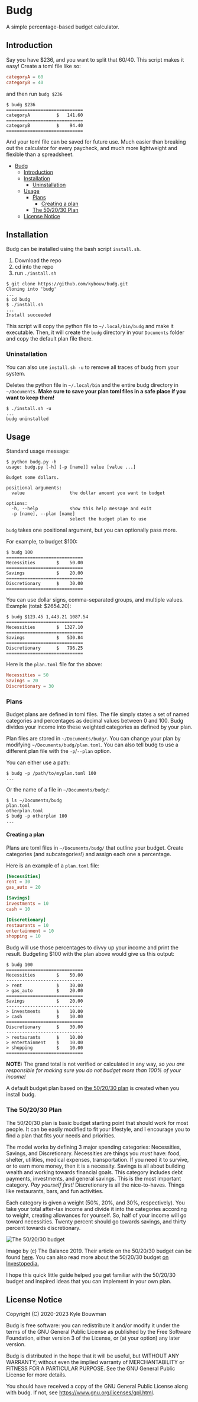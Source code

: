 # Budg

A simple percentage-based budget calculator.

## Introduction

Say you have $236, and you want to split that 60/40. This script makes it easy!
Create a toml file like so:

```toml
categoryA = 60
categoryB = 40
```

and then run `budg $236`

```text
$ budg $236
=============================
categoryA          $   141.60
=============================
categoryB          $    94.40
=============================
```

And your toml file can be saved for future use. Much easier than breaking out
the calculator for every paycheck, and much more lightweight and flexible than
a spreadsheet.

- [Budg](#budg)
  - [Introduction](#introduction)
  - [Installation](#installation)
    - [Uninstallation](#uninstallation)
  - [Usage](#usage)
    - [Plans](#plans)
      - [Creating a plan](#creating-a-plan)
    - [The 50/20/30 Plan](#the-502030-plan)
  - [License Notice](#license-notice)

## Installation

Budg can be installed using the bash script `install.sh`.

1. Download the repo
2. cd into the repo
3. run `./install.sh`

```text
$ git clone https://github.com/kybouw/budg.git
Cloning into 'budg'
...
$ cd budg
$ ./install.sh
...
Install succeeded
```

This script will copy the python file to `~/.local/bin/budg` and make it
executable.
Then, it will create the `budg` directory in your `Documents` folder and copy
the default plan file there.

### Uninstallation

You can also use `install.sh -u` to remove all traces of budg from your system.

Deletes the python file in `~/.local/bin` and the entire budg directory in
`~/Documents`.
**Make sure to save your plan toml files in a safe place if you want to keep
them!**

```text
$ ./install.sh -u
...
budg uninstalled
```

## Usage

Standard usage message:

```text
$ python budg.py -h
usage: budg.py [-h] [-p [name]] value [value ...]

Budget some dollars.

positional arguments:
  value                 the dollar amount you want to budget

options:
  -h, --help            show this help message and exit
  -p [name], --plan [name]
                        select the budget plan to use
```

`budg` takes one positional argument, but you can optionally pass more.

For example, to budget $100:

```text
$ budg 100
=============================
Necessities        $    50.00
=============================
Savings            $    20.00
=============================
Discretionary      $    30.00
=============================
```

You can use dollar signs, comma-separated groups, and multiple values.
Example (total: $2654.20):

```text
$ budg $123.45 1,443.21 1087.54
=============================
Necessities        $  1327.10
=============================
Savings            $   530.84
=============================
Discretionary      $   796.25
=============================
```

Here is the `plan.toml` file for the above:

```toml
Necessities = 50
Savings = 20
Discretionary = 30
```

### Plans

Budget plans are defined in toml files.
The file simply states a set of named categories and percentages as decimal
values between 0 and 100.
Budg divides your income into these weighted categories as defined by your plan.

Plan files are stored in `~/Documents/budg/`.
You can change your plan by modifying `~/Documents/budg/plan.toml`.
You can also tell budg to use a different plan file with the `-p`/`--plan`
option.

You can either use a path:

```text
$ budg -p /path/to/myplan.toml 100
...
```

Or the name of a file in `~/Documents/budg/`:

```text
$ ls ~/Documents/budg
plan.toml
otherplan.toml
$ budg -p otherplan 100
...
```

#### Creating a plan

Plans are toml files in `~/Documents/budg/` that outline your budget. Create
categories (and subcategories!) and assign each one a percentage.

Here is an example of a `plan.toml` file:

```toml
[Necessities]
rent = 30
gas_auto = 20

[Savings]
investments = 10
cash = 10

[Discretionary]
restaurants = 10
entertainment = 10
shopping = 10
```

Budg will use those percentages to divvy up your income and print the result.
Budgeting $100 with the plan above would give us this output:

```text
$ budg 100
=============================
Necessities        $    50.00
-----------------------------
> rent             $    30.00
> gas_auto         $    20.00
=============================
Savings            $    20.00
-----------------------------
> investments      $    10.00
> cash             $    10.00
=============================
Discretionary      $    30.00
-----------------------------
> restaurants      $    10.00
> entertainment    $    10.00
> shopping         $    10.00
=============================
```

**NOTE:**
The grand total is not verified or calculated in any way, _so you are
responsible for making sure you do not budget more than 100% of your income!_

A default budget plan based on [the 50/20/30 plan](#the-502030-plan) is created
when you install budg.

### The 50/20/30 Plan

The 50/20/30 plan is basic budget starting point that should work for most
people. It can be easily modified to fit your lifestyle, and I encourage you to
find a plan that fits your needs and priorities.

The model works by defining 3 major spending categories: Necessities, Savings,
and Discretionary.
Necessities are things you _must_ have: food, shelter, utilities, medical
expenses, transportation. If you need it to survive, or to earn more money,
then it is a necessity.
Savings is all about building wealth and working towards financial goals. This
category includes debt payments, investments, and general savings. This is the
most important category. _Pay yourself first!_
Discretionary is all the nice-to-haves. Things like restaurants, bars, and fun
activities.

Each category is given a weight (50%, 20%, and 30%, respectively).
You take your total after-tax income and divide it into the categories
according to weight, creating allowances for yourself. So, half of your income
will go toward necessities. Twenty percent should go towards savings, and
thirty percent towards discretionary.

![The 50/20/30 budget](https://www.thebalance.com/thmb/T7aTgYvTRfglPtW9C2TZFJSeSZQ=/950x0/filters:format(webp)/the-50-30-20-rule-of-thumb-453922-final-5b61ec23c9e77c007be919e1-5ecfc51b09864e289b0ee3fa0d52422f.png)

Image by (c) The Balance 2019.
Their article on the 50/20/30 budget can be found [here](https://www.thebalance.com/the-50-30-20-rule-of-thumb-453922).
You can also read more about the 50/20/30 budget [on Investopedia.](https://www.investopedia.com/ask/answers/022916/what-502030-budget-rule.asp)

I hope this quick little guide helped you get familiar with the 50/20/30 budget
and inspired ideas that you can implement in your own plan.

## License Notice

Copyright (C) 2020-2023 Kyle Bouwman

Budg is free software: you can redistribute it and/or modify
it under the terms of the GNU General Public License as published by
the Free Software Foundation, either version 3 of the License, or
(at your option) any later version.

Budg is distributed in the hope that it will be useful,
but WITHOUT ANY WARRANTY; without even the implied warranty of
MERCHANTABILITY or FITNESS FOR A PARTICULAR PURPOSE.  See the
GNU General Public License for more details.

You should have received a copy of the GNU General Public License
along with budg. If not, see <https://www.gnu.org/licenses/gpl.html>.
